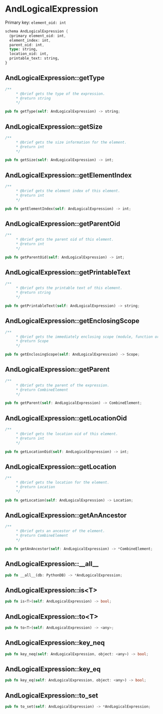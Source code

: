 # AndLogicalExpression

Primary key: `element_oid: int`

```rust
schema AndLogicalExpression {
  @primary element_oid: int,
  element_index: int,
  parent_oid: int,
  type: string,
  location_oid: int,
  printable_text: string,
}
```
## AndLogicalExpression::getType

```rust
/**
     * @brief gets the type of the expression.
     * @return string
     */
```
```rust
pub fn getType(self: AndLogicalExpression) -> string;
```
## AndLogicalExpression::getSize

```rust
/**
     * @brief gets the size information for the element.
     * @return int
     */
```
```rust
pub fn getSize(self: AndLogicalExpression) -> int;
```
## AndLogicalExpression::getElementIndex

```rust
/**
     * @brief gets the element index of this element.
     * @return int
     */
```
```rust
pub fn getElementIndex(self: AndLogicalExpression) -> int;
```
## AndLogicalExpression::getParentOid

```rust
/**
     * @brief gets the parent oid of this element.
     * @return int
     */
```
```rust
pub fn getParentOid(self: AndLogicalExpression) -> int;
```
## AndLogicalExpression::getPrintableText

```rust
/**
     * @brief gets the printable text of this element.
     * @return string
     */
```
```rust
pub fn getPrintableText(self: AndLogicalExpression) -> string;
```
## AndLogicalExpression::getEnclosingScope

```rust
/**
     * @brief gets the immediately enclosing scope (module, function or class) whose body contains this statement.
     * @return Scope 
     */
```
```rust
pub fn getEnclosingScope(self: AndLogicalExpression) -> Scope;
```
## AndLogicalExpression::getParent

```rust
/**
     * @brief gets the parent of the expression.
     * @return CombineElement 
     */
```
```rust
pub fn getParent(self: AndLogicalExpression) -> CombineElement;
```
## AndLogicalExpression::getLocationOid

```rust
/**
     * @brief gets the location oid of this element.
     * @return int
     */
```
```rust
pub fn getLocationOid(self: AndLogicalExpression) -> int;
```
## AndLogicalExpression::getLocation

```rust
/**
     * @brief gets the location for the element.
     * @return Location
     */
```
```rust
pub fn getLocation(self: AndLogicalExpression) -> Location;
```
## AndLogicalExpression::getAnAncestor

```rust
/**
     * @brief gets an ancestor of the element.
     * @return CombineElement 
     */
```
```rust
pub fn getAnAncestor(self: AndLogicalExpression) -> *CombineElement;
```
## AndLogicalExpression::\_\_all\_\_

```rust
pub fn __all__(db: PythonDB) -> *AndLogicalExpression;
```
## AndLogicalExpression::is\<T\>

```rust
pub fn is<T>(self: AndLogicalExpression) -> bool;
```
## AndLogicalExpression::to\<T\>

```rust
pub fn to<T>(self: AndLogicalExpression) -> <any>;
```
## AndLogicalExpression::key\_neq

```rust
pub fn key_neq(self: AndLogicalExpression, object: <any>) -> bool;
```
## AndLogicalExpression::key\_eq

```rust
pub fn key_eq(self: AndLogicalExpression, object: <any>) -> bool;
```
## AndLogicalExpression::to\_set

```rust
pub fn to_set(self: AndLogicalExpression) -> *AndLogicalExpression;
```
